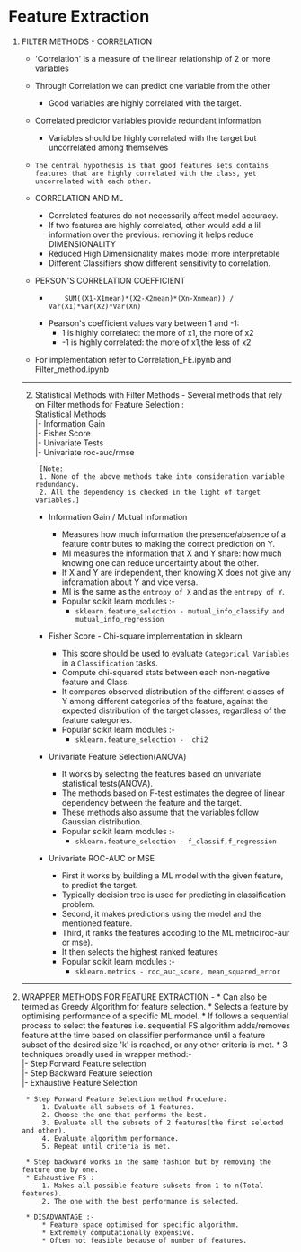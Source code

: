 # Feature Extraction

1. FILTER METHODS - CORRELATION
	* 'Correlation' is a measure of the linear relationship of 2 or more variables
	* Through Correlation we can predict one variable from the other
		* Good variables are highly correlated with the target.
	* Correlated predictor variables provide redundant information
		* Variables should be highly correlated with the target but uncorrelated among themselves
	* `The central hypothesis is that good features sets contains features that are highly correlated with the class, yet uncorrelated with each other.`

	* CORRELATION AND ML
		* Correlated features do not necessarily affect model accuracy.
		* If two features are highly correlated, other would add a lil information over the previous: removing it helps reduce DIMENSIONALITY
		* Reduced High Dimensionality makes model more interpretable
		* Different Classifiers show different sensitivity to correlation.

	* PERSON'S CORRELATION COEFFICIENT
	 	* ```
       	      SUM((X1-X1mean)*(X2-X2mean)*(Xn-Xnmean)) / Var(X1)*Var(X2)*Var(Xn)
       		```
		* Pearson's coefficient values vary between 1 and -1:
			* 1 is highly correlated: the more of x1, the more of x2
			* -1 is highly correlated: the more of x1,the less of x2

	* For implementation refer to Correlation_FE.ipynb and Filter_method.ipynb

	---
	2. Statistical Methods with Filter Methods -
		Several methods that rely on Filter methods for Feature Selection :
	<br>	Statistical Methods
	<br>	|- Information Gain
	<br>	|- Fisher Score
	<br>	|- Univariate Tests
	<br>	|- Univariate roc-auc/rmse

			[Note:
			1. None of the above methods take into consideration variable redundancy.
			2. All the dependency is checked in the light of target variables.]

		* Information Gain / Mutual Information
			* Measures how much information the presence/absence of a feature contributes to making the correct prediction on Y.
			* MI measures the information that X and Y share: how much knowing one can reduce uncertainty about the other.
			* If X and Y are independent, then knowing X does not give any inforamation about Y and vice versa.
			* MI is the same as the ```entropy of X``` and as the ```entropy of Y```.
			* Popular scikit learn modules :-
				* ```sklearn.feature_selection - mutual_info_classify and mutual_info_regression```

		* Fisher Score - Chi-square implementation in sklearn
			* This score should be used to evaluate `Categorical Variables` in a `Classification` tasks.
			* Compute chi-squared stats between each non-negative feature and Class.
			* It compares observed distribution of the different classes of Y among different categories of the feature, against the expected distribution of the target classes, regardless of the feature categories.
			* Popular scikit learn modules :-
				* `sklearn.feature_selection -  chi2`

		* Univariate Feature Selection(ANOVA)
			* It works by selecting the features based on univariate statistical tests(ANOVA).
			* The methods based on F-test estimates the degree of linear dependency between the feature and the target.
			* These methods also assume that the variables follow Gaussian distribution.
			* Popular scikit learn modules :-
				* `sklearn.feature_selection - f_classif,f_regression`

		* Univariate ROC-AUC or MSE
			* First it works by building a ML model with the given feature, to predict the target.
			* Typically decision tree is used for predicting in classification problem.
			* Second, it makes predictions using the model and the mentioned feature.
			* Third, it ranks the features accoding to the ML metric(roc-aur or mse).
			* It then selects the highest ranked features
			* Popular scikit learn modules :-
				* `sklearn.metrics - roc_auc_score, mean_squared_error`

	---
	
2. WRAPPER METHODS FOR FEATURE EXTRACTION -
		* Can also be termed as Greedy Algorithm for feature selection.
		* Selects a feature by optimising performance of a specific ML model.
		* If follows a sequential process to select the features i.e. sequential FS algorithm adds/removes feature at the time based on classifier performance
		until a feature subset of the desired size 'k' is reached, or any other criteria is met.
		* 3 techniques broadly used in wrapper method:-
<br> |- Step Forward Feature selection
<br> |- Step Backward Feature selection
<br> |- Exhaustive Feature Selection

		* Step Forward Feature Selection method Procedure:
			1. Evaluate all subsets of 1 features.
			2. Choose the one that performs the best.
			3. Evaluate all the subsets of 2 features(the first selected and other).
			4. Evaluate algorithm performance.
			5. Repeat until criteria is met.

		* Step backward works in the same fashion but by removing the feature one by one.
		* Exhaustive FS :
			1. Makes all possible feature subsets from 1 to n(Total features).
			2. The one with the best performance is selected.

		* DISADVANTAGE :-
			* Feature space optimised for specific algorithm.
			* Extremely computationally expensive.
			* Often not feasible because of number of features.
